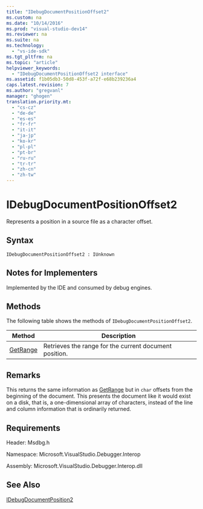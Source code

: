 ```yaml
---
title: "IDebugDocumentPositionOffset2"
ms.custom: na
ms.date: "10/14/2016"
ms.prod: "visual-studio-dev14"
ms.reviewer: na
ms.suite: na
ms.technology: 
  - "vs-ide-sdk"
ms.tgt_pltfrm: na
ms.topic: "article"
helpviewer_keywords: 
  - "IDebugDocumentPositionOffset2 interface"
ms.assetid: f1b05db3-50d8-453f-a72f-e68b239236a4
caps.latest.revision: 7
ms.author: "gregvanl"
manager: "ghogen"
translation.priority.mt: 
  - "cs-cz"
  - "de-de"
  - "es-es"
  - "fr-fr"
  - "it-it"
  - "ja-jp"
  - "ko-kr"
  - "pl-pl"
  - "pt-br"
  - "ru-ru"
  - "tr-tr"
  - "zh-cn"
  - "zh-tw"
---
```

# IDebugDocumentPositionOffset2
Represents a position in a source file as a character offset.  
  
## Syntax  
  
```  
IDebugDocumentPositionOffset2 : IUnknown  
```  
  
## Notes for Implementers  
 Implemented by the IDE and consumed by debug engines.  
  
## Methods  
 The following table shows the methods of `IDebugDocumentPositionOffset2`.  
  
|Method|Description|  
|------------|-----------------|  
|[GetRange](../extensibility/idebugdocumentpositionoffset2--getrange.md)|Retrieves the range for the current document position.|  
  
## Remarks  
 This returns the same information as [GetRange](../extensibility/idebugdocumentposition2--getrange.md) but in `char` offsets from the beginning of the document. This presents the document like it would exist on a disk, that is, a one-dimensional array of characters, instead of the line and column information that is ordinarily returned.  
  
## Requirements  
 Header: Msdbg.h  
  
 Namespace: Microsoft.VisualStudio.Debugger.Interop  
  
 Assembly: Microsoft.VisualStudio.Debugger.Interop.dll  
  
## See Also  
 [IDebugDocumentPosition2](../extensibility/idebugdocumentposition2.md)